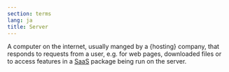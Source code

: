 ```yaml
---
section: terms
lang: ja
title: Server
---
```


A computer on the internet, usually manged by a {hosting} company, that responds to requests from a user, e.g. for web pages, downloaded files or to access features in a [SaaS](/glossary/en/terms/saas/) package being run on the server.